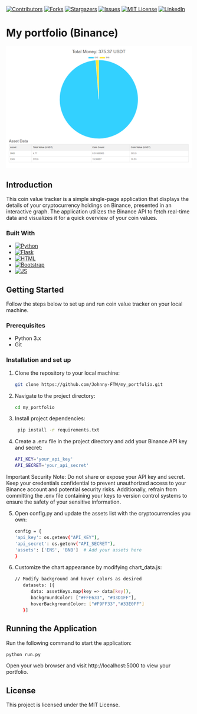 [![Contributors][contributors-shield]][contributors-url]
[![Forks][forks-shield]][forks-url]
[![Stargazers][stars-shield]][stars-url]
[![Issues][issues-shield]][issues-url]
[![MIT License][license-shield]][license-url]
[![LinkedIn][linkedin-shield]][linkedin-url]


# My portfolio (Binance)
![image](https://github.com/Johnny-FTW/my_portfolio/blob/main/scr.png)
## Introduction
This coin value tracker is a simple single-page application that displays the details of your cryptocurrency holdings on Binance, presented in an interactive graph. The application utilizes the Binance API to fetch real-time data and visualizes it for a quick overview of your coin values.
### Built With
* [![Python][Python.org]][Python-url]
* [![Flask][Flask.com]][Flask-url]
* [![HTML][HTML.com]][HTML-url]
* [![Bootstrap][Bootstrap.com]][Bootstrap-url]
* [![JS][JS.com]][JS-url]

## Getting Started

Follow the steps below to set up and run coin value tracker on your local machine.

### Prerequisites

- Python 3.x
- Git

### Installation and set up

1. Clone the repository to your local machine:

   ```bash
   git clone https://github.com/Johnny-FTW/my_portfolio.git
   
2. Navigate to the project directory:
    ```bash
    cd my_portfolio

3. Install project dependencies:
   ```bash
    pip install -r requirements.txt

4. Create a .env file in the project directory and add your Binance API key and secret:
    ```bash
    API_KEY='your_api_key'
    API_SECRET='your_api_secret'
   
Important Security Note: Do not share or expose your API key and secret. Keep your credentials confidential to prevent 
unauthorized access to your Binance account and potential security risks. Additionally, refrain from committing the .env 
file containing your keys to version control systems to ensure the safety of your sensitive information.

5. Open config.py and update the assets list with the cryptocurrencies you own:
    ```bash
    config = {
    'api_key': os.getenv("API_KEY"),
    'api_secret': os.getenv("API_SECRET"),
    'assets': ['ENS', 'BNB']  # Add your assets here
    }
   
6. Customize the chart appearance by modifying chart_data.js:
   ```bash
   // Modify background and hover colors as desired
      datasets: [{
         data: assetKeys.map(key => data[key]),
         backgroundColor: ["#FFE633", "#33D1FF"],
         hoverBackgroundColor: ["#F9FF33","#33E0FF"]
      }]
   ```

## Running the Application
Run the following command to start the application:
```bash
python run.py 
```
Open your web browser and visit http://localhost:5000 to view your portfolio.

## License
This project is licensed under the MIT License.


[Python.org]: https://img.shields.io/badge/Python-14354C?style=for-the-badge&logo=python&logoColor=white
[Python-url]: https://www.python.org/

[Flask.com]: https://img.shields.io/badge/Flask-000000?style=for-the-badge&logo=flask&logoColor=white
[Flask-url]: https://flask.palletsprojects.com/

[HTML.com]: https://img.shields.io/badge/HTML5-E34F26?style=for-the-badge&logo=html5&logoColor=white
[HTML-url]: https://https://html.com//

[Bootstrap.com]: https://img.shields.io/badge/Bootstrap-563D7C?style=for-the-badge&logo=bootstrap&logoColor=white
[Bootstrap-url]: https://getbootstrap.com

[JS.com]: https://img.shields.io/badge/JavaScript-F7DF1E?style=for-the-badge&logo=javascript&logoColor=black
[JS-url]: https://www.javascript.com/



[contributors-shield]: https://img.shields.io/github/contributors/Johnny-FTW/my_portfolio.svg?style=for-the-badge
[contributors-url]: https://github.com/Johnny-FTW/my_portfolio/graphs/contributors

[forks-shield]: https://img.shields.io/github/forks/Johnny-FTW/my_portfolio.svg?style=for-the-badge
[forks-url]: https://github.com/Johnny-FTW/my_portfolio/network/members

[stars-shield]: https://img.shields.io/github/stars/Johnny-FTW/my_portfolio.svg?style=for-the-badge
[stars-url]: https://github.com/Johnny-FTW/my_portfolio/stargazers

[issues-shield]: https://img.shields.io/github/issues/Johnny-FTW/my_portfolio.svg?style=for-the-badge
[issues-url]: https://github.com/Johnny-FTW/my_portfolio/issues

[license-shield]: https://img.shields.io/github/license/othneildrew/Best-README-Template.svg?style=for-the-badge
[license-url]: https://github.com/Johnny-FTW/my_portfolio/blob/main/LICENSE

[linkedin-shield]: https://img.shields.io/badge/-LinkedIn-black.svg?style=for-the-badge&logo=linkedin&colorB=555
[linkedin-url]: https://www.linkedin.com/in/jan-hatapka-6b970b205/



